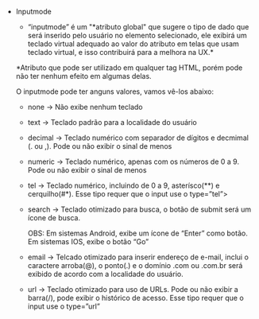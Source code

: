 - Inputmode
    - “inputmode” é um "\*atributo global" que sugere o tipo de dado que será inserido pelo usuário no elemento selecionado, ele exibirá um teclado virtual adequado ao valor do atributo em telas que usam teclado virtual, e isso contribuirá para a melhora na UX.*

    \*Atributo que pode ser utilizado em qualquer tag HTML, porém pode não ter nenhum efeito em algumas delas.
    
    O inputmode pode ter anguns valores, vamos vê-los abaixo:
    
    - none → Não exibe nenhum teclado
    - text → Teclado padrão para a localidade do usuário
    - decimal → Teclado numérico com separador de dígitos e decmimal (. ou ,). Pode ou não exibir o sinal de menos
    - numeric → Teclado numérico, apenas com os números de 0 a 9. Pode ou não exibir o sinal de menos
    - tel →  Teclado numérico, incluindo de 0 a 9, asterísco(**) e cerquilho(#*). Esse tipo requer que o input use o type=”tel”>
    - search → Teclado otimizado para busca, o botão de submit será um ícone de busca.
        
        OBS: Em sistemas Android, exibe um ícone de “Enter” como botão. Em sistemas IOS, exibe o botão “Go”
        
    - email → Telcado otimizado para inserir endereço de e-mail, inclui o caractere arroba(@), o ponto(.) e o domínio .com ou .com.br será exibido de acordo com a localidade do usuário.
    - url → Teclado otimizado para uso de URLs. Pode ou não exibir a barra(/), pode exibir o histórico de acesso. Esse tipo requer que o input use o type=”url”
    
    
